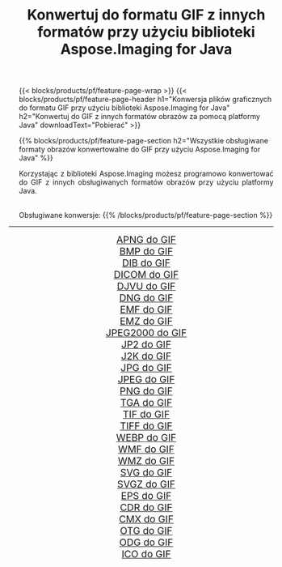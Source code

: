 ﻿---
title: Konwertuj do formatu GIF z innych formatów przy użyciu biblioteki Aspose.Imaging for Java 
weight: 3920
url: /pl/java/conversion/to/gif 
lang: pl
langdirlevel: 2
locales: zh-hans,ja,it,ru,de,es,fr,nl,id,lt,pl,pt,vi,tr,ko,zh-hant,ar,hi,th,sv,cs,uk,he
description: Za pomocą Aspose.Imaging możesz konwertować do GIF z innych formatów przy użyciu Javy
---

{{< blocks/products/pf/feature-page-wrap >}}
{{< blocks/products/pf/feature-page-header h1="Konwersja plików graficznych do formatu GIF przy użyciu biblioteki Aspose.Imaging for Java" h2="Konwertuj do GIF z innych formatów obrazów za pomocą platformy Java" downloadText="Pobierać" >}}


{{% blocks/products/pf/feature-page-section  h2="Wszystkie obsługiwane formaty obrazów konwertowalne do GIF przy użyciu Aspose.Imaging for Java" %}}
<p align=justify>Korzystając z biblioteki Aspose.Imaging możesz programowo konwertować do GIF z innych obsługiwanych formatów obrazów przy użyciu platformy Java.</p>
<br/>
Obsługiwane konwersje:
{{% /blocks/products/pf/feature-page-section %}}
<div class="container-fluid productfamilypage bg-gray">
    <div class="convertypes bg-gray agp-content section">
        <div class="container">
		<hr style="margin-left:-20px;"/>
		<div class="row other-converters" style="gap: 10px;font-size: 19px;text-align:center;">
		    <div class='col-md-2 other-converter remove-lp remove-rp'><a href="/imaging/pl/java/conversion/apng-to-gif" style="padding:15px;">APNG do GIF</a></div>
<div class='col-md-2 other-converter remove-lp remove-rp'><a href="/imaging/pl/java/conversion/bmp-to-gif" style="padding:15px;">BMP do GIF</a></div>
<div class='col-md-2 other-converter remove-lp remove-rp'><a href="/imaging/pl/java/conversion/dib-to-gif" style="padding:15px;">DIB do GIF</a></div>
<div class='col-md-2 other-converter remove-lp remove-rp'><a href="/imaging/pl/java/conversion/dicom-to-gif" style="padding:15px;">DICOM do GIF</a></div>
<div class='col-md-2 other-converter remove-lp remove-rp'><a href="/imaging/pl/java/conversion/djvu-to-gif" style="padding:15px;">DJVU do GIF</a></div>
<div class='col-md-2 other-converter remove-lp remove-rp'><a href="/imaging/pl/java/conversion/dng-to-gif" style="padding:15px;">DNG do GIF</a></div>
<div class='col-md-2 other-converter remove-lp remove-rp'><a href="/imaging/pl/java/conversion/emf-to-gif" style="padding:15px;">EMF do GIF</a></div>
<div class='col-md-2 other-converter remove-lp remove-rp'><a href="/imaging/pl/java/conversion/emz-to-gif" style="padding:15px;">EMZ do GIF</a></div>
<div class='col-md-2 other-converter remove-lp remove-rp'><a href="/imaging/pl/java/conversion/jpeg2000-to-gif" style="padding:15px;">JPEG2000 do GIF</a></div>
<div class='col-md-2 other-converter remove-lp remove-rp'><a href="/imaging/pl/java/conversion/jp2-to-gif" style="padding:15px;">JP2 do GIF</a></div>
<div class='col-md-2 other-converter remove-lp remove-rp'><a href="/imaging/pl/java/conversion/j2k-to-gif" style="padding:15px;">J2K do GIF</a></div>
<div class='col-md-2 other-converter remove-lp remove-rp'><a href="/imaging/pl/java/conversion/jpg-to-gif" style="padding:15px;">JPG do GIF</a></div>
<div class='col-md-2 other-converter remove-lp remove-rp'><a href="/imaging/pl/java/conversion/jpeg-to-gif" style="padding:15px;">JPEG do GIF</a></div>
<div class='col-md-2 other-converter remove-lp remove-rp'><a href="/imaging/pl/java/conversion/png-to-gif" style="padding:15px;">PNG do GIF</a></div>
<div class='col-md-2 other-converter remove-lp remove-rp'><a href="/imaging/pl/java/conversion/tga-to-gif" style="padding:15px;">TGA do GIF</a></div>
<div class='col-md-2 other-converter remove-lp remove-rp'><a href="/imaging/pl/java/conversion/tif-to-gif" style="padding:15px;">TIF do GIF</a></div>
<div class='col-md-2 other-converter remove-lp remove-rp'><a href="/imaging/pl/java/conversion/tiff-to-gif" style="padding:15px;">TIFF do GIF</a></div>
<div class='col-md-2 other-converter remove-lp remove-rp'><a href="/imaging/pl/java/conversion/webp-to-gif" style="padding:15px;">WEBP do GIF</a></div>
<div class='col-md-2 other-converter remove-lp remove-rp'><a href="/imaging/pl/java/conversion/wmf-to-gif" style="padding:15px;">WMF do GIF</a></div>
<div class='col-md-2 other-converter remove-lp remove-rp'><a href="/imaging/pl/java/conversion/wmz-to-gif" style="padding:15px;">WMZ do GIF</a></div>
<div class='col-md-2 other-converter remove-lp remove-rp'><a href="/imaging/pl/java/conversion/svg-to-gif" style="padding:15px;">SVG do GIF</a></div>
<div class='col-md-2 other-converter remove-lp remove-rp'><a href="/imaging/pl/java/conversion/svgz-to-gif" style="padding:15px;">SVGZ do GIF</a></div>
<div class='col-md-2 other-converter remove-lp remove-rp'><a href="/imaging/pl/java/conversion/eps-to-gif" style="padding:15px;">EPS do GIF</a></div>
<div class='col-md-2 other-converter remove-lp remove-rp'><a href="/imaging/pl/java/conversion/cdr-to-gif" style="padding:15px;">CDR do GIF</a></div>
<div class='col-md-2 other-converter remove-lp remove-rp'><a href="/imaging/pl/java/conversion/cmx-to-gif" style="padding:15px;">CMX do GIF</a></div>
<div class='col-md-2 other-converter remove-lp remove-rp'><a href="/imaging/pl/java/conversion/otg-to-gif" style="padding:15px;">OTG do GIF</a></div>
<div class='col-md-2 other-converter remove-lp remove-rp'><a href="/imaging/pl/java/conversion/odg-to-gif" style="padding:15px;">ODG do GIF</a></div>
<div class='col-md-2 other-converter remove-lp remove-rp'><a href="/imaging/pl/java/conversion/ico-to-gif" style="padding:15px;">ICO do GIF</a></div>
                </div>
        </div>
    </div>
</div>
<br/>

